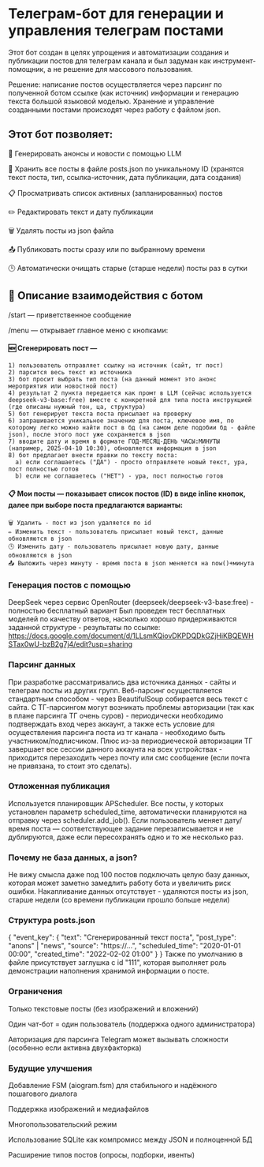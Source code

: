 # Телеграм-бот для генерации и управления телеграм постами

Этот бот создан в целях упрощения и автоматизации создания и публикации постов для телеграм канала и был задуман как инструмент-помощник, а не решение для массового пользования.

Решение: написание постов осуществляется через парсинг по полученной ботом ссылке (как источник) информации и генерацию текста большой языковой моделью. Хранение и управление созданными постами происходят через работу с файлом json.

## Этот бот позволяет:
📌 Генерировать анонсы и новости с помощью LLM

💾 Хранить все посты в файле posts.json по уникальному ID (хранятся текст поста, тип, ссылка-источник, дата публикации, дата создания)

📋 Просматривать список активных (запланированных) постов

✏️ Редактировать текст и дату публикации

🗑 Удалять посты из json файла

📤 Публиковать посты сразу или по выбранному времени

🕒 Автоматически очищать старые (старше недели) посты раз в сутки

## 📝 Описание взаимодействия с ботом
/start — приветственное сообщение

/menu — открывает главное меню с кнопками:

  #### 🆕 Сгенерировать пост —
  
    1) пользователь отправляет ссылку на источник (сайт, тг пост)
    2) парсится весь текст из источника
    3) бот просит выбрать тип поста (на данный момент это анонс мероприятия или новостной пост)
    4) результат 2 пункта передается как промт в LLM (сейчас используется deepseek-v3-base:free) вместе с конкретной для типа поста инструкцией (где описаны нужный тон, ца, структура)
    5) бот генерирует текста поста присылает на проверку 
    6) запрашивается уникальное значение для поста, ключевое имя, по которому легко можно найти пост в бд (на самом деле подобии бд - файле json), после этого пост уже сохраняется в json
    7) вводите дату и время в формате ГОД-МЕСЯЦ-ДЕНЬ ЧАСЫ:МИНУТЫ (например, 2025-04-10 10:30), обновляется информация в json
    8) бот предлагает внести правки по тексту поста:
      a) если соглашаетесь ("ДА") - просто отправляете новый текст, ура, пост полностью готов
      b) если не соглашаетесь ("НЕТ") - ура, пост полностью готов
  #### 📋 Мои посты — показывает список постов (ID) в виде inline кнопок, далее при выборе поста предлагаются варианты:
  
    🗑 Удалить - пост из json удаляется по id
    ✏ Изменить текст - пользователь присылает новый текст, данные обновляются в json
    🕓 Изменить дату - пользователь присылает новую дату, данные обновляются в json
    📤 Выложить через минуту - время поста в json меняется на now()+минута


### Генерация постов с помощью
DeepSeek через сервис OpenRouter (deepseek/deepseek-v3-base:free) - полностью бесплатный вариант
Был проведен тест бесплатных моделей по качеству ответов, насколько хорошо придерживаются заданной структуре - результаты по ссылке: https://docs.google.com/document/d/1LLsmKQiovDKPDQDkGZjHiKBQEWHSTax0wU-bzB2g7j4/edit?usp=sharing

### Парсинг данных
При разработке рассматривались два источника данных - сайты и телеграм посты из других групп. Веб-парсинг осуществляется стандартным способом - через BeautifulSoup собирается весь текст с сайта. С ТГ-парсингом могут возникать проблемы авторизации (так как в плане парсинга ТГ очень суров) - периодически необходимо подтверждать вход через аккаунт, а также есть условие для осуществления парсинга поста из тг канала - необходимо быть участником/подписчиком. Плюс из-за периодиеческой авторизации ТГ завершает все сессии данного аккаунта на всех устройствах - приходится перезаходить через почту или смс сообщение (если почта не привязана, то стоит это сделать).

### Отложенная публикация
Используется планировщик APScheduler. Все посты, у которых установлен параметр scheduled_time, автоматически планируются на отправку через scheduler.add_job(). Если пользователь меняет дату/время поста — соответствующее задание перезаписывается и не дублируются, даже если пересохранять одно и то же несколько раз.

### Почему не база данных, а json?
Не вижу смысла даже под 100 постов подключать целую базу данных, которая может заметно замедлить работу бота и увеличить риск ошибки. Накапливание данных отсутствует - удаляются посты из json, старше недели (со времени публикации прошло больше недели)

### Структура posts.json
{
  "event_key": {
    "text": "Сгенерированный текст поста",
    "post_type": "anons" | "news",
    "source": "https://...",
    "scheduled_time": "2020-01-01 00:00",
    "created_time": "2022-02-02 01:00"
  }
}
Также по умолчанию в файле присутствует заглушка с id "111", которая выполняет роль демонстрации наполнения хранимой информации о посте. 

### Ограничения
Только текстовые посты (без изображений и вложений)

Один чат-бот = один пользователь (поддержка одного администратора)

Авторизация для парсинга Telegram может вызывать сложности (особенно если активна двухфакторка)

### Будущие улучшения
Добавление FSM (aiogram.fsm) для стабильного и надёжного пошагового диалога

Поддержка изображений и медиафайлов

Многопользовательский режим

Использование SQLite как компромисс между JSON и полноценной БД

Расширение типов постов (опросы, подборки, ивенты)
